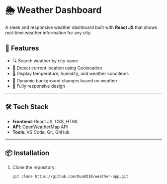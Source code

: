 # 🌦️ Weather Dashboard

A sleek and responsive weather dashboard built with **React JS** that shows real-time weather information for any city.



## 🚀 Features

- 🔍 Search weather by city name
- 📍 Detect current location using Geolocation
- 🌡️ Display temperature, humidity, and weather conditions
- 🌇 Dynamic background changes based on weather
- 📱 Fully responsive design

---

## 🛠️ Tech Stack

- **Frontend**: React JS, CSS, HTML
- **API**: OpenWeatherMap API
- **Tools**: VS Code, Git, GitHub

---

## 📦 Installation

1. Clone the repository:
   ```bash
   git clone https://github.com/Dua0310/weather-app.git
